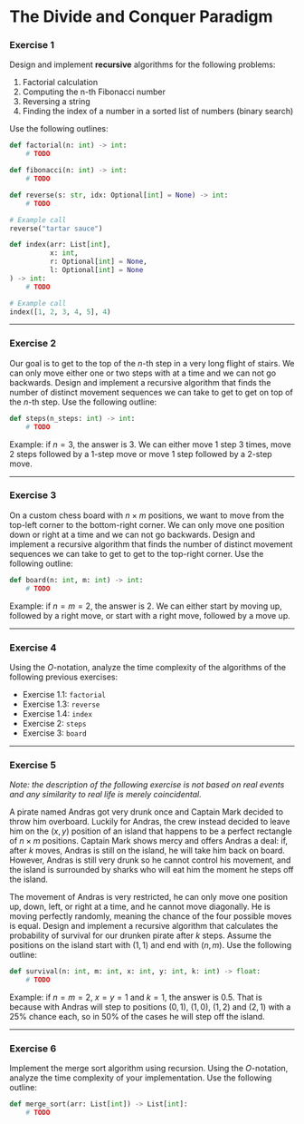 # The Divide and Conquer Paradigm

### Exercise 1

Design and implement **recursive** algorithms for the following problems:
1. Factorial calculation
2. Computing the n-th Fibonacci number
3. Reversing a string
4. Finding the index of a number in a sorted list of numbers (binary search)

Use the following outlines:

```py
def factorial(n: int) -> int:
    # TODO
```

```py
def fibonacci(n: int) -> int:
    # TODO
```

```py
def reverse(s: str, idx: Optional[int] = None) -> int:
    # TODO

# Example call
reverse("tartar sauce")
```

```py
def index(arr: List[int],
          x: int,
          r: Optional[int] = None,
          l: Optional[int] = None
) -> int:
    # TODO

# Example call
index([1, 2, 3, 4, 5], 4)
```

---

### Exercise 2

Our goal is to get to the top of the $n$-th step in a very long flight of stairs. We can only move either one or two steps with at a time and we can not go backwards. Design and implement a recursive algorithm that finds the number of distinct movement sequences we can take to get to get on top of the $n$-th step. Use the following outline:

```py
def steps(n_steps: int) -> int:
    # TODO
```

Example: if $n=3$, the answer is 3. We can either move 1 step 3 times, move 2 steps followed by a 1-step move or move 1 step followed by a 2-step move.

---

### Exercise 3

On a custom chess board with $n \times m$ positions, we want to move from the top-left corner to the bottom-right corner. We can only move one position down or right at a time and we can not go backwards. Design and implement a recursive algorithm that finds the number of distinct movement sequences we can take to get to get to the top-right corner. Use the following outline:

```py
def board(n: int, m: int) -> int:
    # TODO
```

Example: if $n=m=2$, the answer is 2. We can either start by moving up, followed by a right move, or start with a right move, followed by a move up.

---

### Exercise 4

Using the $O$-notation, analyze the time complexity of the algorithms of the following previous exercises:

- Exercise 1.1: `factorial`
- Exercise 1.3: `reverse`
- Exercise 1.4: `index`
- Exercise 2: `steps`
- Exercise 3: `board`

---

### Exercise 5

*Note: the description of the following exercise is not based on real events and any similarity to real life is merely coincidental.*

A pirate named Andras got very drunk once and Captain Mark decided to throw him overboard. Luckily for Andras, the crew instead decided to leave him on the $(x, y)$ position of an island that happens to be a perfect rectangle of $n \times m$ positions. Captain Mark shows mercy and offers Andras a deal: if, after $k$ moves, Andras is still on the island, he will take him back on board. However, Andras is still very drunk so he cannot control his movement, and the island is surrounded by sharks who will eat him the moment he steps off the island.

The movement of Andras is very restricted, he can only move one position up, down, left, or right at a time, and he cannot move diagonally. He is moving perfectly randomly, meaning the chance of the four possible moves is equal. Design and implement a recursive algorithm that calculates the probability of survival for our drunken pirate after $k$ steps. Assume the positions on the island start with $(1, 1)$ and end with $(n, m)$. Use the following outline:

```py
def survival(n: int, m: int, x: int, y: int, k: int) -> float:
    # TODO
```

Example: if $n=m=2$, $x=y=1$ and $k=1$, the answer is 0.5. That is because with Andras will step to positions $(0, 1)$, $(1, 0)$, $(1, 2)$ and $(2, 1)$ with a 25% chance each, so in 50% of the cases he will step off the island.

---

### Exercise 6

Implement the merge sort algorithm using recursion. Using the $O$-notation, analyze the time complexity of your implementation. Use the following outline:

```py
def merge_sort(arr: List[int]) -> List[int]:
    # TODO
```

